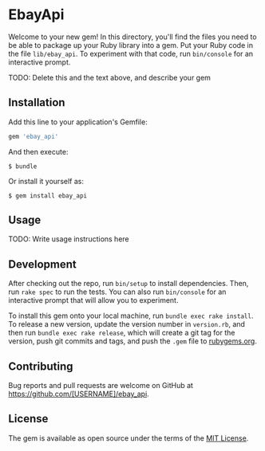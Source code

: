 # EbayApi

Welcome to your new gem! In this directory, you'll find the files you need to be able to package up your Ruby library into a gem. Put your Ruby code in the file `lib/ebay_api`. To experiment with that code, run `bin/console` for an interactive prompt.

TODO: Delete this and the text above, and describe your gem

## Installation

Add this line to your application's Gemfile:

```ruby
gem 'ebay_api'
```

And then execute:

    $ bundle

Or install it yourself as:

    $ gem install ebay_api

## Usage

TODO: Write usage instructions here

## Development

After checking out the repo, run `bin/setup` to install dependencies. Then, run `rake spec` to run the tests. You can also run `bin/console` for an interactive prompt that will allow you to experiment.

To install this gem onto your local machine, run `bundle exec rake install`. To release a new version, update the version number in `version.rb`, and then run `bundle exec rake release`, which will create a git tag for the version, push git commits and tags, and push the `.gem` file to [rubygems.org](https://rubygems.org).

## Contributing

Bug reports and pull requests are welcome on GitHub at https://github.com/[USERNAME]/ebay_api.

## License

The gem is available as open source under the terms of the [MIT License](https://opensource.org/licenses/MIT).
